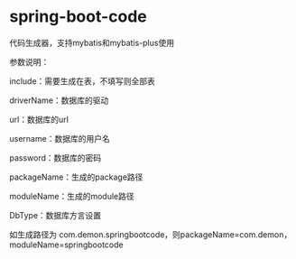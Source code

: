 # spring-boot-code
代码生成器，支持mybatis和mybatis-plus使用

参数说明：

include：需要生成在表，不填写则全部表

driverName：数据库的驱动

url：数据库的url

username：数据库的用户名

password：数据库的密码

packageName：生成的package路径

moduleName：生成的module路径

DbType：数据库方言设置

如生成路径为 com.demon.springbootcode，则packageName=com.demon，moduleName=springbootcode


